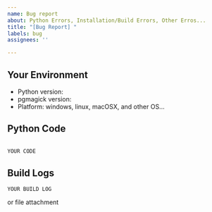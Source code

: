 ```yaml
---
name: Bug report
about: Python Errors, Installation/Build Errors, Other Erros...
title: "[Bug Report] "
labels: bug
assignees: ''

---
```


## Your Environment
* Python version:
* pgmagick version:
* Platform: windows, linux, macOSX, and other OS...

## Python Code
```python

YOUR CODE
```

## Build Logs
```
YOUR BUILD LOG
```
or file attachment
